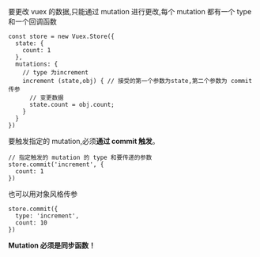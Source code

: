 要更改 vuex 的数据,只能通过 mutation 进行更改,每个 mutation 都有一个 type 和一个回调函数
```
const store = new Vuex.Store({
  state: {
    count: 1
  },
  mutations: {
    // type 为increment
    increment (state,obj) { // 接受的第一个参数为state,第二个参数为 commit 传参
      // 变更数据
      state.count = obj.count;
    }
  }
})
```
要触发指定的 mutation,必须**通过 commit 触发**。
```
// 指定触发的 mutation 的 type 和要传递的参数
store.commit('increment', {
  count: 1
})
```
也可以用对象风格传参
```
store.commit({
  type: 'increment',
  count: 10
})
```
**Mutation 必须是同步函数！**
